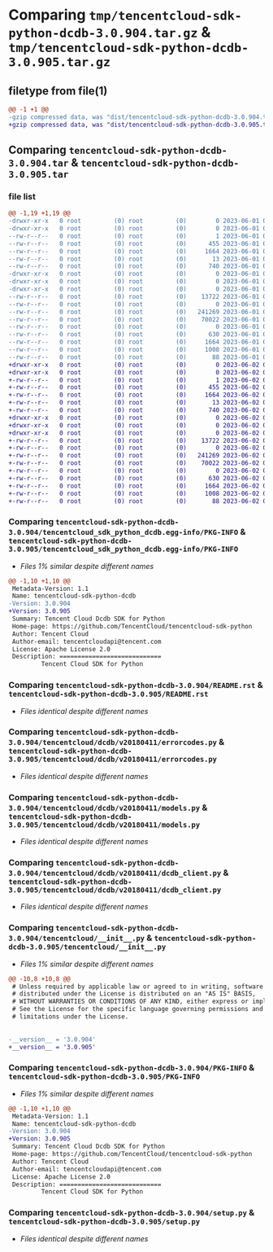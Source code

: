 # Comparing `tmp/tencentcloud-sdk-python-dcdb-3.0.904.tar.gz` & `tmp/tencentcloud-sdk-python-dcdb-3.0.905.tar.gz`

## filetype from file(1)

```diff
@@ -1 +1 @@
-gzip compressed data, was "dist/tencentcloud-sdk-python-dcdb-3.0.904.tar", last modified: Thu Jun  1 02:32:54 2023, max compression
+gzip compressed data, was "dist/tencentcloud-sdk-python-dcdb-3.0.905.tar", last modified: Fri Jun  2 00:26:50 2023, max compression
```

## Comparing `tencentcloud-sdk-python-dcdb-3.0.904.tar` & `tencentcloud-sdk-python-dcdb-3.0.905.tar`

### file list

```diff
@@ -1,19 +1,19 @@
-drwxr-xr-x   0 root         (0) root         (0)        0 2023-06-01 02:32:54.000000 tencentcloud-sdk-python-dcdb-3.0.904/
-drwxr-xr-x   0 root         (0) root         (0)        0 2023-06-01 02:32:54.000000 tencentcloud-sdk-python-dcdb-3.0.904/tencentcloud_sdk_python_dcdb.egg-info/
--rw-r--r--   0 root         (0) root         (0)        1 2023-06-01 02:32:54.000000 tencentcloud-sdk-python-dcdb-3.0.904/tencentcloud_sdk_python_dcdb.egg-info/dependency_links.txt
--rw-r--r--   0 root         (0) root         (0)      455 2023-06-01 02:32:54.000000 tencentcloud-sdk-python-dcdb-3.0.904/tencentcloud_sdk_python_dcdb.egg-info/SOURCES.txt
--rw-r--r--   0 root         (0) root         (0)     1664 2023-06-01 02:32:54.000000 tencentcloud-sdk-python-dcdb-3.0.904/tencentcloud_sdk_python_dcdb.egg-info/PKG-INFO
--rw-r--r--   0 root         (0) root         (0)       13 2023-06-01 02:32:54.000000 tencentcloud-sdk-python-dcdb-3.0.904/tencentcloud_sdk_python_dcdb.egg-info/top_level.txt
--rw-r--r--   0 root         (0) root         (0)      740 2023-06-01 02:32:54.000000 tencentcloud-sdk-python-dcdb-3.0.904/README.rst
-drwxr-xr-x   0 root         (0) root         (0)        0 2023-06-01 02:32:54.000000 tencentcloud-sdk-python-dcdb-3.0.904/tencentcloud/
-drwxr-xr-x   0 root         (0) root         (0)        0 2023-06-01 02:32:54.000000 tencentcloud-sdk-python-dcdb-3.0.904/tencentcloud/dcdb/
-drwxr-xr-x   0 root         (0) root         (0)        0 2023-06-01 02:32:54.000000 tencentcloud-sdk-python-dcdb-3.0.904/tencentcloud/dcdb/v20180411/
--rw-r--r--   0 root         (0) root         (0)    13722 2023-06-01 02:32:54.000000 tencentcloud-sdk-python-dcdb-3.0.904/tencentcloud/dcdb/v20180411/errorcodes.py
--rw-r--r--   0 root         (0) root         (0)        0 2023-06-01 02:32:54.000000 tencentcloud-sdk-python-dcdb-3.0.904/tencentcloud/dcdb/v20180411/__init__.py
--rw-r--r--   0 root         (0) root         (0)   241269 2023-06-01 02:32:54.000000 tencentcloud-sdk-python-dcdb-3.0.904/tencentcloud/dcdb/v20180411/models.py
--rw-r--r--   0 root         (0) root         (0)    70022 2023-06-01 02:32:54.000000 tencentcloud-sdk-python-dcdb-3.0.904/tencentcloud/dcdb/v20180411/dcdb_client.py
--rw-r--r--   0 root         (0) root         (0)        0 2023-06-01 02:32:54.000000 tencentcloud-sdk-python-dcdb-3.0.904/tencentcloud/dcdb/__init__.py
--rw-r--r--   0 root         (0) root         (0)      630 2023-06-01 02:32:54.000000 tencentcloud-sdk-python-dcdb-3.0.904/tencentcloud/__init__.py
--rw-r--r--   0 root         (0) root         (0)     1664 2023-06-01 02:32:54.000000 tencentcloud-sdk-python-dcdb-3.0.904/PKG-INFO
--rw-r--r--   0 root         (0) root         (0)     1008 2023-06-01 02:32:54.000000 tencentcloud-sdk-python-dcdb-3.0.904/setup.py
--rw-r--r--   0 root         (0) root         (0)       88 2023-06-01 02:32:54.000000 tencentcloud-sdk-python-dcdb-3.0.904/setup.cfg
+drwxr-xr-x   0 root         (0) root         (0)        0 2023-06-02 00:26:50.000000 tencentcloud-sdk-python-dcdb-3.0.905/
+drwxr-xr-x   0 root         (0) root         (0)        0 2023-06-02 00:26:50.000000 tencentcloud-sdk-python-dcdb-3.0.905/tencentcloud_sdk_python_dcdb.egg-info/
+-rw-r--r--   0 root         (0) root         (0)        1 2023-06-02 00:26:50.000000 tencentcloud-sdk-python-dcdb-3.0.905/tencentcloud_sdk_python_dcdb.egg-info/dependency_links.txt
+-rw-r--r--   0 root         (0) root         (0)      455 2023-06-02 00:26:50.000000 tencentcloud-sdk-python-dcdb-3.0.905/tencentcloud_sdk_python_dcdb.egg-info/SOURCES.txt
+-rw-r--r--   0 root         (0) root         (0)     1664 2023-06-02 00:26:50.000000 tencentcloud-sdk-python-dcdb-3.0.905/tencentcloud_sdk_python_dcdb.egg-info/PKG-INFO
+-rw-r--r--   0 root         (0) root         (0)       13 2023-06-02 00:26:50.000000 tencentcloud-sdk-python-dcdb-3.0.905/tencentcloud_sdk_python_dcdb.egg-info/top_level.txt
+-rw-r--r--   0 root         (0) root         (0)      740 2023-06-02 00:26:50.000000 tencentcloud-sdk-python-dcdb-3.0.905/README.rst
+drwxr-xr-x   0 root         (0) root         (0)        0 2023-06-02 00:26:50.000000 tencentcloud-sdk-python-dcdb-3.0.905/tencentcloud/
+drwxr-xr-x   0 root         (0) root         (0)        0 2023-06-02 00:26:50.000000 tencentcloud-sdk-python-dcdb-3.0.905/tencentcloud/dcdb/
+drwxr-xr-x   0 root         (0) root         (0)        0 2023-06-02 00:26:50.000000 tencentcloud-sdk-python-dcdb-3.0.905/tencentcloud/dcdb/v20180411/
+-rw-r--r--   0 root         (0) root         (0)    13722 2023-06-02 00:26:50.000000 tencentcloud-sdk-python-dcdb-3.0.905/tencentcloud/dcdb/v20180411/errorcodes.py
+-rw-r--r--   0 root         (0) root         (0)        0 2023-06-02 00:26:50.000000 tencentcloud-sdk-python-dcdb-3.0.905/tencentcloud/dcdb/v20180411/__init__.py
+-rw-r--r--   0 root         (0) root         (0)   241269 2023-06-02 00:26:50.000000 tencentcloud-sdk-python-dcdb-3.0.905/tencentcloud/dcdb/v20180411/models.py
+-rw-r--r--   0 root         (0) root         (0)    70022 2023-06-02 00:26:50.000000 tencentcloud-sdk-python-dcdb-3.0.905/tencentcloud/dcdb/v20180411/dcdb_client.py
+-rw-r--r--   0 root         (0) root         (0)        0 2023-06-02 00:26:50.000000 tencentcloud-sdk-python-dcdb-3.0.905/tencentcloud/dcdb/__init__.py
+-rw-r--r--   0 root         (0) root         (0)      630 2023-06-02 00:26:50.000000 tencentcloud-sdk-python-dcdb-3.0.905/tencentcloud/__init__.py
+-rw-r--r--   0 root         (0) root         (0)     1664 2023-06-02 00:26:50.000000 tencentcloud-sdk-python-dcdb-3.0.905/PKG-INFO
+-rw-r--r--   0 root         (0) root         (0)     1008 2023-06-02 00:26:50.000000 tencentcloud-sdk-python-dcdb-3.0.905/setup.py
+-rw-r--r--   0 root         (0) root         (0)       88 2023-06-02 00:26:50.000000 tencentcloud-sdk-python-dcdb-3.0.905/setup.cfg
```

### Comparing `tencentcloud-sdk-python-dcdb-3.0.904/tencentcloud_sdk_python_dcdb.egg-info/PKG-INFO` & `tencentcloud-sdk-python-dcdb-3.0.905/tencentcloud_sdk_python_dcdb.egg-info/PKG-INFO`

 * *Files 1% similar despite different names*

```diff
@@ -1,10 +1,10 @@
 Metadata-Version: 1.1
 Name: tencentcloud-sdk-python-dcdb
-Version: 3.0.904
+Version: 3.0.905
 Summary: Tencent Cloud Dcdb SDK for Python
 Home-page: https://github.com/TencentCloud/tencentcloud-sdk-python
 Author: Tencent Cloud
 Author-email: tencentcloudapi@tencent.com
 License: Apache License 2.0
 Description: ============================
         Tencent Cloud SDK for Python
```

### Comparing `tencentcloud-sdk-python-dcdb-3.0.904/README.rst` & `tencentcloud-sdk-python-dcdb-3.0.905/README.rst`

 * *Files identical despite different names*

### Comparing `tencentcloud-sdk-python-dcdb-3.0.904/tencentcloud/dcdb/v20180411/errorcodes.py` & `tencentcloud-sdk-python-dcdb-3.0.905/tencentcloud/dcdb/v20180411/errorcodes.py`

 * *Files identical despite different names*

### Comparing `tencentcloud-sdk-python-dcdb-3.0.904/tencentcloud/dcdb/v20180411/models.py` & `tencentcloud-sdk-python-dcdb-3.0.905/tencentcloud/dcdb/v20180411/models.py`

 * *Files identical despite different names*

### Comparing `tencentcloud-sdk-python-dcdb-3.0.904/tencentcloud/dcdb/v20180411/dcdb_client.py` & `tencentcloud-sdk-python-dcdb-3.0.905/tencentcloud/dcdb/v20180411/dcdb_client.py`

 * *Files identical despite different names*

### Comparing `tencentcloud-sdk-python-dcdb-3.0.904/tencentcloud/__init__.py` & `tencentcloud-sdk-python-dcdb-3.0.905/tencentcloud/__init__.py`

 * *Files 1% similar despite different names*

```diff
@@ -10,8 +10,8 @@
 # Unless required by applicable law or agreed to in writing, software
 # distributed under the License is distributed on an "AS IS" BASIS,
 # WITHOUT WARRANTIES OR CONDITIONS OF ANY KIND, either express or implied.
 # See the License for the specific language governing permissions and
 # limitations under the License.
 
 
-__version__ = '3.0.904'
+__version__ = '3.0.905'
```

### Comparing `tencentcloud-sdk-python-dcdb-3.0.904/PKG-INFO` & `tencentcloud-sdk-python-dcdb-3.0.905/PKG-INFO`

 * *Files 1% similar despite different names*

```diff
@@ -1,10 +1,10 @@
 Metadata-Version: 1.1
 Name: tencentcloud-sdk-python-dcdb
-Version: 3.0.904
+Version: 3.0.905
 Summary: Tencent Cloud Dcdb SDK for Python
 Home-page: https://github.com/TencentCloud/tencentcloud-sdk-python
 Author: Tencent Cloud
 Author-email: tencentcloudapi@tencent.com
 License: Apache License 2.0
 Description: ============================
         Tencent Cloud SDK for Python
```

### Comparing `tencentcloud-sdk-python-dcdb-3.0.904/setup.py` & `tencentcloud-sdk-python-dcdb-3.0.905/setup.py`

 * *Files identical despite different names*

